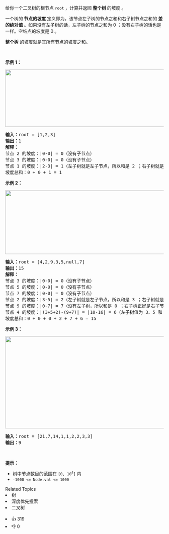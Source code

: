 <p>给你一个二叉树的根节点 <code>root</code> ，计算并返回 <strong>整个树 </strong>的坡度 。</p>

<p>一个树的<strong> 节点的坡度 </strong>定义即为，该节点左子树的节点之和和右子树节点之和的 <strong>差的绝对值 </strong>。如果没有左子树的话，左子树的节点之和为 0 ；没有右子树的话也是一样。空结点的坡度是 0 。</p>

<p><strong>整个树</strong> 的坡度就是其所有节点的坡度之和。</p>

<p>&nbsp;</p>

<p><strong>示例 1：</strong></p> 
<img alt="" src="https://assets.leetcode.com/uploads/2020/10/20/tilt1.jpg" style="width: 712px; height: 182px;" /> 
<pre>
<strong>输入：</strong>root = [1,2,3]
<strong>输出：</strong>1
<strong>解释：</strong>
节点 2 的坡度：|0-0| = 0（没有子节点）
节点 3 的坡度：|0-0| = 0（没有子节点）
节点 1 的坡度：|2-3| = 1（左子树就是左子节点，所以和是 2 ；右子树就是右子节点，所以和是 3 ）
坡度总和：0 + 0 + 1 = 1
</pre>

<p><strong>示例 2：</strong></p> 
<img alt="" src="https://assets.leetcode.com/uploads/2020/10/20/tilt2.jpg" style="width: 800px; height: 203px;" /> 
<pre>
<strong>输入：</strong>root = [4,2,9,3,5,null,7]
<strong>输出：</strong>15
<strong>解释：</strong>
节点 3 的坡度：|0-0| = 0（没有子节点）
节点 5 的坡度：|0-0| = 0（没有子节点）
节点 7 的坡度：|0-0| = 0（没有子节点）
节点 2 的坡度：|3-5| = 2（左子树就是左子节点，所以和是 3 ；右子树就是右子节点，所以和是 5 ）
节点 9 的坡度：|0-7| = 7（没有左子树，所以和是 0 ；右子树正好是右子节点，所以和是 7 ）
节点 4 的坡度：|(3+5+2)-(9+7)| = |10-16| = 6（左子树值为 3、5 和 2 ，和是 10 ；右子树值为 9 和 7 ，和是 16 ）
坡度总和：0 + 0 + 0 + 2 + 7 + 6 = 15
</pre>

<p><strong>示例 3：</strong></p> 
<img alt="" src="https://assets.leetcode.com/uploads/2020/10/20/tilt3.jpg" style="width: 800px; height: 293px;" /> 
<pre>
<strong>输入：</strong>root = [21,7,14,1,1,2,2,3,3]
<strong>输出：</strong>9
</pre>

<p>&nbsp;</p>

<p><strong>提示：</strong></p>

<ul> 
 <li>树中节点数目的范围在 <code>[0, 10<sup>4</sup>]</code> 内</li> 
 <li><code>-1000 &lt;= Node.val &lt;= 1000</code></li> 
</ul>

<div><div>Related Topics</div><div><li>树</li><li>深度优先搜索</li><li>二叉树</li></div></div><br><div><li>👍 319</li><li>👎 0</li></div>
